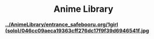 <!DOCTYPE HTML>
<html>
 <head>
  <meta charset="utf-8">
  <title>Anime Library</title>
 </head>
 <body>
     <h1 align="center">Anime Library</h1>
  <h3><a href="../AnimeLibrary/entrance_safebooru.org/1girl (solo)/046cc09aeca19363cff276dc17f9f39d6946541f.jpg">../AnimeLibrary/entrance_safebooru.org/1girl (solo)/046cc09aeca19363cff276dc17f9f39d6946541f.jpg</a></h3>
 </body>
</html>